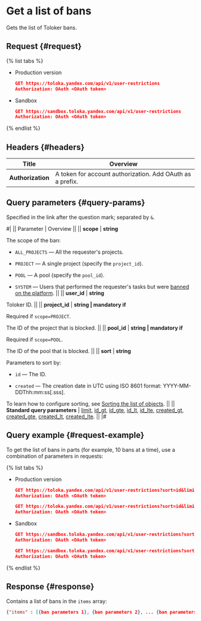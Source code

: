 # Get a list of bans

Gets the list of Toloker bans.

## Request {#request}

{% list tabs %}

- Production version

    ```json
    GET https://toloka.yandex.com/api/v1/user-restrictions
    Authorization: OAuth <OAuth token> 
    ```

- Sandbox

    ```json
    GET https://sandbox.toloka.yandex.com/api/v1/user-restrictions
    Authorization: OAuth <OAuth token> 
    ```

{% endlist %}

## Headers {#headers}

Title | Overview
----- | -----
**Authorization** | A token for account authorization. Add OAuth as a prefix.


## Query parameters {#query-params}

Specified in the link after the question mark; separated by `&`.

#|
|| Parameter | Overview ||
|| **scope** | **string**

The scope of the ban:

- `ALL_PROJECTS` — All the requester's projects.
    
- `PROJECT` — A single project (specify the `project_id`).
    
- `POOL` — A pool (specify the `pool_id`).
    
- `SYSTEM` — Users that performed the requester's tasks but were [banned on the platform](https://toloka.ai/docs/guide/concepts/ban.html?lang=en#ban__ban-platform). ||
|| **user_id** | **string**

Toloker ID. ||
|| **project_id** | **string \| mandatory if**

Required if `scope=PROJECT`.

The ID of the project that is blocked. ||
|| **pool_id** | **string \| mandatory if**

Required if `scope=POOL`.

The ID of the pool that is blocked. ||
|| **sort** | **string**

Parameters to sort by:

- `id` — The ID.
    
- `created` — The creation date in UTC using ISO 8601 format: YYYY-MM-DDThh:mm:ss[.sss].
    

To learn how to configure sorting, see [Sorting the list of objects](sorting.md). ||
|| **Standard query parameters** | 
[limit](./standard-query-parameters.md#limit), [id_gt](./standard-query-parameters.md#id_gt), [id_gte](./standard-query-parameters.md#id_gte), [id_lt](./standard-query-parameters.md#id_lt), [id_lte](./standard-query-parameters.md#id_lte), [created_gt](./standard-query-parameters.md#created_gt), [created_gte](./standard-query-parameters.md#created_gte), [created_lt](./standard-query-parameters.md#created_lt), [created_lte](./standard-query-parameters.md#created_lte). ||
|#

## Query example {#request-example}

To get the list of bans in parts (for example, 10 bans at a time), use a combination of parameters in requests:

{% list tabs %}

- Production version

    ```json
    GET https://toloka.yandex.com/api/v1/user-restrictions?sort=id&limit=10
    Authorization: OAuth <OAuth token>
    ```

    ```json
    GET https://toloka.yandex.com/api/v1/user-restrictions?sort=id&limit=10&id_gt=<id last ban from the answer to the previous query>
    Authorization: OAuth <OAuth token>
    ```

- Sandbox

    ```json
    GET https://sandbox.toloka.yandex.com/api/v1/user-restrictions?sort=id&limit=10
    Authorization: OAuth <OAuth token>
    ```

    ```json
    GET https://sandbox.toloka.yandex.com/api/v1/user-restrictions?sort=id&limit=10&id_gt=<id last ban from the answer to the previous query>
    Authorization: OAuth <OAuth token>
    ```

{% endlist %}

## Response {#response}

Contains a list of bans in the `items` array:

```json
{"items" : [{ban parameters 1}, {ban parameters 2}, ... {ban parameters n}], "has_more": true}
```

